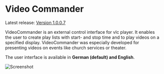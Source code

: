 # Video Commander

Latest release: [Version 1.0.0.7](https://peschuster.s3.amazonaws.com/feg-giessen/VideoCommander_1-0-0-7.zip)

VideoCommander is an external control interface for vlc player. It enables the user to create play lists with start- and stop time and to play videos on a specified display. VideoCommander was especially developed for presenting videos on events like church services or theater.

The user interface is available in **German (default) and English**.

![Screenshot](https://raw.github.com/feg-giessen/videocommander/master/docs/screen1.png)
